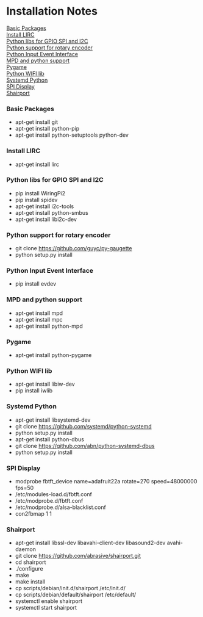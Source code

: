 # Installation Notes

[Basic Packages](#basic-packages)<br>
[Install LIRC](#install-lirc)<br>
[Python libs for GPIO SPI and I2C](#python-libs-for-gpio-spi-and-i2c)<br>
[Python support for rotary encoder](#python-support-for-rotary-encoder)<br>
[Python Input Event Interface](#python-input-event-interface)<br>
[MPD and python support](#mpd-and-python-support)<br>
[Pygame](#pygame)<br>
[Python WIFI lib](#python-wifi-lib)<br>
[Systemd Python](#systemd-python)<br>
[SPI Display](#spi-display)<br>
[Shairport](#shairport)<br>

### Basic Packages
- apt-get install git
- apt-get install python-pip
- apt-get install python-setuptools python-dev

### Install LIRC
- apt-get install lirc

### Python libs for GPIO SPI and I2C
- pip install WiringPi2
- pip install spidev
- apt-get install i2c-tools
- apt-get install python-smbus
- apt-get install libi2c-dev


### Python support for rotary encoder
- git clone https://github.com/guyc/py-gaugette
- python setup.py install

### Python Input Event Interface
- pip install evdev

### MPD and python support
- apt-get install mpd
- apt-get install mpc
- apt-get install python-mpd

### Pygame
- apt-get install python-pygame

### Python WIFI lib
- apt-get install libiw-dev
- pip install iwlib

### Systemd Python
- apt-get install libsystemd-dev
- git clone https://github.com/systemd/python-systemd
- python setup.py install
- apt-get install python-dbus
- git clone https://github.com/abn/python-systemd-dbus
- python setup.py install

### SPI Display
- modprobe fbtft_device name=adafruit22a rotate=270 speed=48000000 fps=50
- /etc/modules-load.d/fbtft.conf
- /etc/modprobe.d/fbtft.conf
- /etc/modprobe.d/alsa-blacklist.conf
- con2fbmap 1 1

### Shairport
- apt-get install libssl-dev libavahi-client-dev libasound2-dev avahi-daemon
- git clone https://github.com/abrasive/shairport.git
- cd shairport
- ./configure
- make
- make install
- cp scripts/debian/init.d/shairport /etc/init.d/
- cp scripts/debian/default/shairport /etc/default/
- systemctl enable shairport
- systemctl start shairport